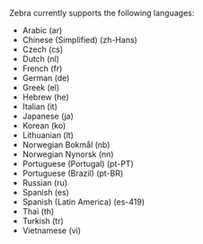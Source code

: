 Zebra currently supports the following languages:
- Arabic (ar)
- Chinese (Simplified) (zh-Hans)
- Czech (cs)
- Dutch (nl)
- French (fr)
- German (de)
- Greek (el)
- Hebrew (he)
- Italian (it)
- Japanese (ja)
- Korean (ko)
- Lithuanian (lt)
- Norwegian Bokmål (nb)
- Norwegian Nynorsk (nn)
- Portuguese (Portugal) (pt-PT)
- Portuguese (Brazil) (pt-BR)
- Russian (ru)
- Spanish (es)
- Spanish (Latin America) (es-419)
- Thai (th)
- Turkish (tr)
- Vietnamese (vi)
